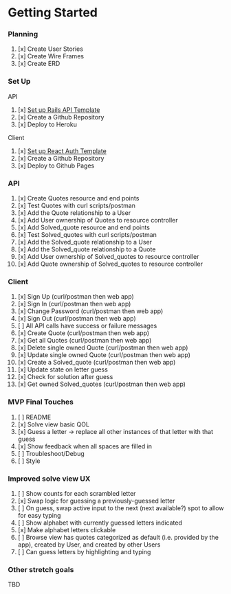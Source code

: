 # Getting Started

### Planning
1.  [x] Create User Stories
1.  [x] Create Wire Frames
1.  [x] Create ERD

### Set Up

API

1.  [x] [Set up Rails API Template](https://git.generalassemb.ly/ga-wdi-boston/rails-api-template)
1.  [x] Create a Github Repository
1.  [x] Deploy to Heroku

Client

1.  [x] [Set up React Auth Template](https://git.generalassemb.ly/ga-wdi-boston/react-auth-template)
1.  [x] Create a Github Repository
1.  [x] Deploy to Github Pages

### API
1.  [x] Create Quotes resource and end points
1.  [x] Test Quotes with curl scripts/postman
1.  [x] Add the Quote relationship to a User
1.  [x] Add User ownership of Quotes to resource controller
1.  [x] Add Solved_quote resource and end points
1.  [x] Test Solved_quotes with curl scripts/postman
1.  [x] Add the Solved_quote relationship to a User
1.  [x] Add the Solved_quote relationship to a Quote
1.  [x] Add User ownership of Solved_quotes to resource controller
1.  [x] Add Quote ownership of Solved_quotes to resource controller

### Client
1.  [x] Sign Up (curl/postman then web app)
1.  [x] Sign In (curl/postman then web app)
1.  [x] Change Password (curl/postman then web app)
1.  [x] Sign Out (curl/postman then web app)
1.  [ ] All API calls have success or failure messages
1.  [x] Create Quote (curl/postman then web app)
1.  [x] Get all Quotes (curl/postman then web app)
1.  [x] Delete single owned Quote (curl/postman then web app)
1.  [x] Update single owned Quote (curl/postman then web app)
1.  [x] Create a Solved_quote (curl/postman then web app)
   1.  [x] Update state on letter guess
   1.  [x] Check for solution after guess
1.  [x] Get owned Solved_quotes (curl/postman then web app)

### MVP Final Touches
1.  [ ] README
1.  [x] Solve view basic QOL
   1.  [x] Guess a letter -> replace all other instances of that letter with that guess
   1.  [x] Show feedback when all spaces are filled in
1.  [ ] Troubleshoot/Debug
1.  [ ] Style

### Improved solve view UX

1.  [ ] Show counts for each scrambled letter
1.  [x] Swap logic for guessing a previously-guessed letter
1.  [ ] On guess, swap active input to the next (next available?) spot to allow for easy typing
1.  [ ] Show alphabet with currently guessed letters indicated
   1.  [x] Make alphabet letters clickable
1.  [ ] Browse view has quotes categorized as default (i.e. provided by the app), created by User, and created by other Users
1.  [ ] Can guess letters by highlighting and typing

### Other stretch goals

TBD
